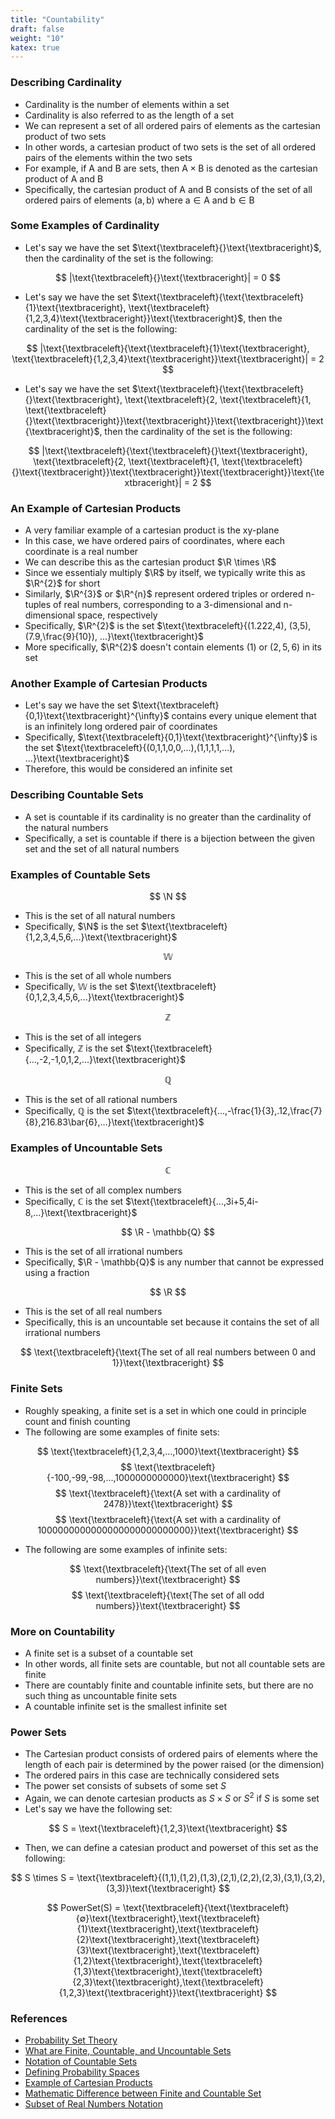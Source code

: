```yaml
---
title: "Countability"
draft: false
weight: "10"
katex: true
---
```


### Describing Cardinality
- Cardinality is the number of elements within a set
- Cardinality is also referred to as the length of a set
- We can represent a set of all ordered pairs of elements as the cartesian product of two sets
- In other words, a cartesian product of two sets is the set of all ordered pairs of the elements within the two sets
- For example, if $\text{A}$ and $\text{B}$ are sets, then $\text{A} \times \text{B}$ is denoted as the cartesian product of $\text{A}$ and $\text{B}$
- Specifically, the cartesian product of $\text{A}$ and $\text{B}$ consists of the set of all ordered pairs of elements $(\text{a}, \text{b})$ where $\text{a} \in  \text{A}$ and $\text{b} \in  \text{B}$

### Some Examples of Cardinality
- Let's say we have the set $\text{\textbraceleft}{}\text{\textbraceright}$, then the cardinality of the set is the following:

$$ |\text{\textbraceleft}{}\text{\textbraceright}| = 0 $$

- Let's say we have the set $\text{\textbraceleft}{\text{\textbraceleft}{1}\text{\textbraceright}, \text{\textbraceleft}{1,2,3,4}\text{\textbraceright}}\text{\textbraceright}$, then the cardinality of the set is the following:

$$ |\text{\textbraceleft}{\text{\textbraceleft}{1}\text{\textbraceright}, \text{\textbraceleft}{1,2,3,4}\text{\textbraceright}}\text{\textbraceright}| = 2 $$

- Let's say we have the set $\text{\textbraceleft}{\text{\textbraceleft}{}\text{\textbraceright}, \text{\textbraceleft}{2, \text{\textbraceleft}{1, \text{\textbraceleft}{}\text{\textbraceright}}\text{\textbraceright}}\text{\textbraceright}}\text{\textbraceright}$, then the cardinality of the set is the following:

$$ |\text{\textbraceleft}{\text{\textbraceleft}{}\text{\textbraceright}, \text{\textbraceleft}{2, \text{\textbraceleft}{1, \text{\textbraceleft}{}\text{\textbraceright}}\text{\textbraceright}}\text{\textbraceright}}\text{\textbraceright}| = 2 $$

### An Example of Cartesian Products
- A very familiar example of a cartesian product is the xy-plane
- In this case, we have ordered pairs of coordinates, where each coordinate is a real number
- We can describe this as the cartesian product $\R \times \R$
- Since we essentialy multiply $\R$ by itself, we typically write this as $\R^{2}$ for short
- Similarly, $\R^{3}$ or $\R^{n}$ represent ordered triples or ordered n-tuples of real numbers, corresponding to a 3-dimensional and n-dimensional space, respectively
- Specifically, $\R^{2}$ is the set $\text{\textbraceleft}{(1.222,4), (3,5), (7.9,\frac{9}{10}), ...}\text{\textbraceright}$
- More specifically, $\R^{2}$ doesn't contain elements $(1)$ or $(2,5,6)$ in its set

### Another Example of Cartesian Products
- Let's say we have the set $\text{\textbraceleft}{0,1}\text{\textbraceright}^{\infty}$ contains every unique element that is an infinitely long ordered pair of coordinates
- Specifically, $\text{\textbraceleft}{0,1}\text{\textbraceright}^{\infty}$ is the set $\text{\textbraceleft}{(0,1,1,0,0,...),(1,1,1,1,...), ...}\text{\textbraceright}$
- Therefore, this would be considered an infinite set

### Describing Countable Sets
- A set is countable if its cardinality is no greater than the cardinality of the natural numbers
- Specifically, a set is countable if there is a bijection between the given set and the set of all natural numbers

### Examples of Countable Sets

$$ \N $$
- This is the set of all natural numbers
- Specifically, $\N$ is the set $\text{\textbraceleft}{1,2,3,4,5,6,...}\text{\textbraceright}$

$$ \mathbb{W} $$
- This is the set of all whole numbers
- Specifically, $\mathbb{W}$ is the set $\text{\textbraceleft}{0,1,2,3,4,5,6,...}\text{\textbraceright}$

$$ \mathbb{Z} $$
- This is the set of all integers
- Specifically, $\mathbb{Z}$ is the set $\text{\textbraceleft}{...,-2,-1,0,1,2,...}\text{\textbraceright}$

$$ \mathbb{Q} $$
- This is the set of all rational numbers
- Specifically, $\mathbb{Q}$ is the set $\text{\textbraceleft}{...,-\frac{1}{3},.12,\frac{7}{8},216.83\bar{6},...}\text{\textbraceright}$

### Examples of Uncountable Sets

$$ \mathbb{C} $$
- This is the set of all complex numbers
- Specifically, $\mathbb{C}$ is the set $\text{\textbraceleft}{...,3i+5,4i-8,...}\text{\textbraceright}$

$$ \R - \mathbb{Q} $$
- This is the set of all irrational numbers
- Specifically, $\R - \mathbb{Q}$ is any number that cannot be expressed using a fraction

$$ \R $$
- This is the set of all real numbers
- Specifically, this is an uncountable set because it contains the set of all irrational numbers

$$ \text{\textbraceleft}{\text{The set of all real numbers between 0 and 1}}\text{\textbraceright} $$

### Finite Sets
- Roughly speaking, a finite set is a set in which one could in principle count and finish counting
- The following are some examples of finite sets:

$$ \text{\textbraceleft}{1,2,3,4,...,1000}\text{\textbraceright} $$
$$ \text{\textbraceleft}{-100,-99,-98,...,1000000000000}\text{\textbraceright} $$
$$ \text{\textbraceleft}{\text{A set with a cardinality of 2478}}\text{\textbraceright} $$
$$ \text{\textbraceleft}{\text{A set with a cardinality of 1000000000000000000000000000}}\text{\textbraceright} $$

- The following are some examples of infinite sets:

$$ \text{\textbraceleft}{\text{The set of all even numbers}}\text{\textbraceright} $$
$$ \text{\textbraceleft}{\text{The set of all odd numbers}}\text{\textbraceright} $$

### More on Countability
- A finite set is a subset of a countable set
- In other words, all finite sets are countable, but not all countable sets are finite
- There are countably finite and countable infinite sets, but there are no such thing as uncountable finite sets
- A countable infinite set is the smallest infinite set

### Power Sets
- The Cartesian product consists of ordered pairs of elements where the length of each pair is determined by the power raised (or the dimension)
- The ordered pairs in this case are technically considered sets
- The power set consists of subsets of some set $S$
- Again, we can denote cartesian products as $S \times S$ or $S^{2}$ if $S$ is some set
- Let's say we have the following set:

$$ S = \text{\textbraceleft}{1,2,3}\text{\textbraceright} $$
- Then, we can define a catesian product and powerset of this set as the following:

$$ S \times S = \text{\textbraceleft}{(1,1),(1,2),(1,3),(2,1),(2,2),(2,3),(3,1),(3,2),(3,3)}\text{\textbraceright} $$

$$ PowerSet(S) = \text{\textbraceleft}{\text{\textbraceleft}{∅}\text{\textbraceright},\text{\textbraceleft}{1}\text{\textbraceright},\text{\textbraceleft}{2}\text{\textbraceright},\text{\textbraceleft}{3}\text{\textbraceright},\text{\textbraceleft}{1,2}\text{\textbraceright},\text{\textbraceleft}{1,3}\text{\textbraceright},\text{\textbraceleft}{2,3}\text{\textbraceright},\text{\textbraceleft}{1,2,3}\text{\textbraceright}}\text{\textbraceright} $$

### References
- [Probability Set Theory](http://theanalysisofdata.com/probability/A_1.html)
- [What are Finite, Countable, and Uncountable Sets](https://math.stackexchange.com/questions/185234/what-do-finite-infinite-countable-not-countable-countably-infinite-mean)
- [Notation of Countable Sets](https://www.slideshare.net/ravingeek/sets-and-functions-by-saleh-elshehabey)
- [Defining Probability Spaces](https://terrytao.files.wordpress.com/2011/01/measure-book1.pdf)
- [Example of Cartesian Products](http://web.mnstate.edu/peil/MDEV102/U2/S13/S133.html)
- [Mathematic Difference between Finite and Countable Set](http://www.quora.com/What-is-the-difference-between-finite-and-countable-in-mathematics)
- [Subset of Real Numbers Notation](https://www.quora.com/What-does-it-mean-when-something-is-a-subset-of-the-real-numbers-squared)
